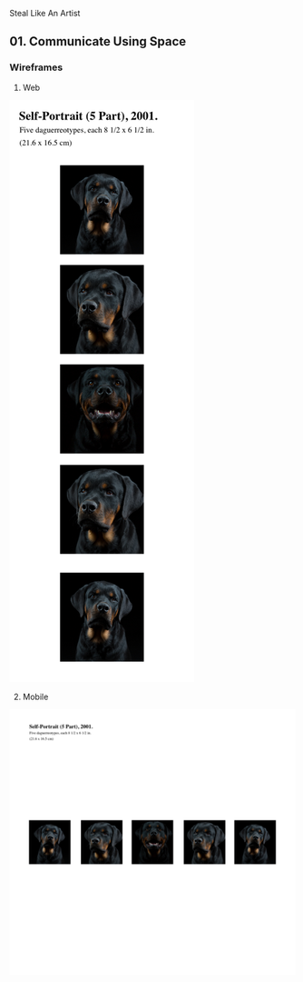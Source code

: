 Steal Like An Artist

## 01. Communicate Using Space

### Wireframes
1. Web

![Mobile](./public/01_Communicate_Using_Space/assets/Wireframes/01_Mobile.png)

2. Mobile

![Web](./public/01_Communicate_Using_Space/assets/Wireframes/02_Web.png)
